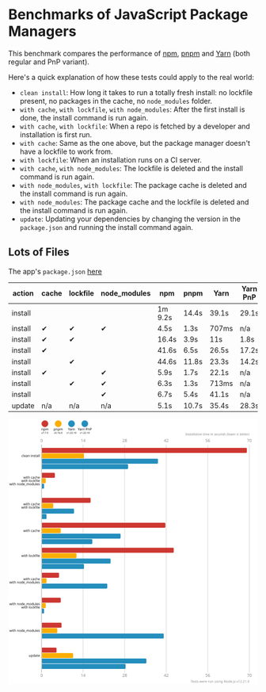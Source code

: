 # Benchmarks of JavaScript Package Managers

This benchmark compares the performance of [npm](https://github.com/npm/cli), [pnpm](https://github.com/pnpm/pnpm) and [Yarn](https://github.com/yarnpkg/yarn) (both regular and PnP variant).

Here's a quick explanation of how these tests could apply to the real world:

- `clean install`: How long it takes to run a totally fresh install: no lockfile present, no packages in the cache, no `node_modules` folder.
- `with cache`, `with lockfile`, `with node_modules`: After the first install is done, the install command is run again.
- `with cache`, `with lockfile`: When a repo is fetched by a developer and installation is first run.
- `with cache`: Same as the one above, but the package manager doesn't have a lockfile to work from.
- `with lockfile`: When an installation runs on a CI server.
- `with cache`, `with node_modules`: The lockfile is deleted and the install command is run again.
- `with node_modules`, `with lockfile`: The package cache is deleted and the install command is run again.
- `with node_modules`: The package cache and the lockfile is deleted and the install command is run again.
- `update`: Updating your dependencies by changing the version in the `package.json` and running the install command again.

## Lots of Files

The app's `package.json` [here](./fixtures/alotta-files/package.json)

| action  | cache | lockfile | node_modules| npm | pnpm | Yarn | Yarn PnP |
| ---     | ---   | ---      | ---         | --- | --- | --- | --- |
| install |       |          |             | 1m 9.2s | 14.4s | 39.1s | 29.1s |
| install | ✔     | ✔        | ✔           | 4.5s | 1.3s | 707ms | n/a |
| install | ✔     | ✔        |             | 16.4s | 3.9s | 11s | 1.8s |
| install | ✔     |          |             | 41.6s | 6.5s | 26.5s | 17.2s |
| install |       | ✔        |             | 44.6s | 11.8s | 23.3s | 14.2s |
| install | ✔     |          | ✔           | 5.9s | 1.7s | 22.1s | n/a |
| install |       | ✔        | ✔           | 6.3s | 1.3s | 713ms | n/a |
| install |       |          | ✔           | 6.7s | 5.4s | 41.1s | n/a |
| update  | n/a   | n/a      | n/a         | 5.1s | 10.7s | 35.4s | 28.3s |

![Graph of the alotta-files results](./results/imgs/alotta-files.svg)